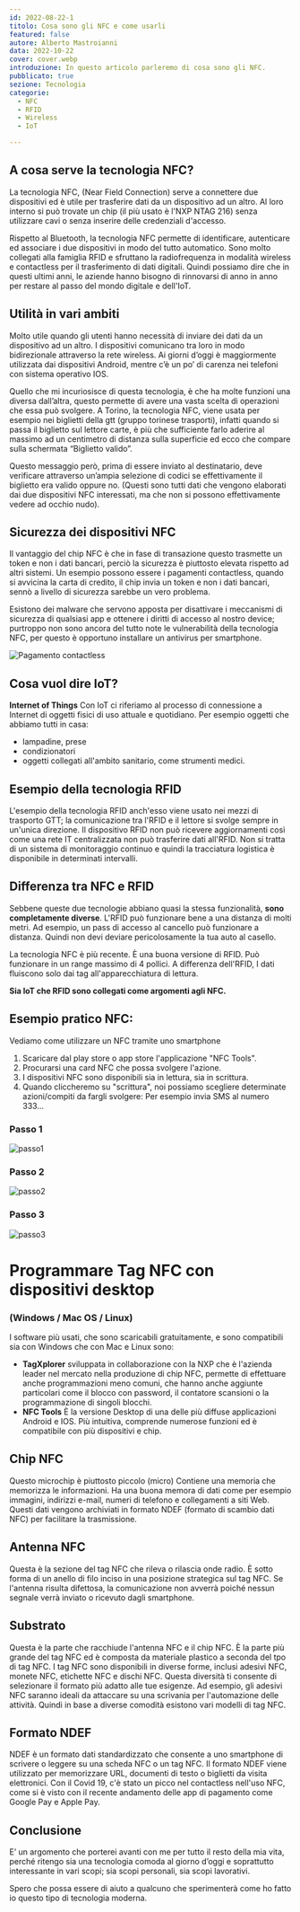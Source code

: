 ```yaml
---
id: 2022-08-22-1
titolo: Cosa sono gli NFC e come usarli
featured: false
autore: Alberto Mastroianni
data: 2022-10-22
cover: cover.webp
introduzione: In questo articolo parleremo di cosa sono gli NFC.
pubblicato: true
sezione: Tecnologia
categorie:
  - NFC
  - RFID
  - Wireless
  - IoT

---
```



## A cosa serve la tecnologia NFC?

La tecnologia NFC, (Near Field Connection) serve a connettere due dispositivi ed è utile per trasferire dati da un dispositivo ad un altro. Al loro interno si può trovate un chip (il più usato è l'NXP NTAG 216) senza utilizzare cavi o senza inserire delle credenziali d'accesso. 

Rispetto al Bluetooth, la tecnologia NFC permette di identificare, autenticare ed associare i due dispositivi in modo del tutto automatico.
Sono molto collegati alla famiglia RFID e sfruttano la radiofrequenza in modalità wireless e contactless per il trasferimento di dati digitali. 
Quindi possiamo dire che in questi ultimi anni, le aziende hanno bisogno di rinnovarsi di anno in anno per restare al passo del mondo digitale e dell'IoT.
 
 ## Utilità in vari ambiti
 Molto utile quando gli utenti hanno necessità di inviare dei dati da un dispositivo ad un altro. I dispositivi comunicano tra loro in modo bidirezionale attraverso la rete wireless.
 Ai giorni d’oggi è maggiormente utilizzata dai dispositivi Android, mentre c’è un po’ di carenza nei telefoni con sistema operativo IOS.
 
 Quello che mi incuriosisce di questa tecnologia, è che ha molte funzioni una diversa dall’altra, questo permette di avere una vasta scelta di operazioni che essa può svolgere. 
 A Torino, la tecnologia NFC, viene usata per esempio nei biglietti della gtt (gruppo torinese trasporti), infatti quando si passa il biglietto sul lettore carte, è più che sufficiente farlo aderire al massimo ad un centimetro di distanza sulla superficie ed ecco che compare sulla schermata “Biglietto valido”. 
 
 Questo messaggio però, prima di essere inviato al destinatario, deve verificare attraverso un’ampia selezione di codici se effettivamente il biglietto era valido oppure no. (Questi sono tutti dati che vengono elaborati dai due dispositivi NFC interessati, ma che non si possono effettivamente vedere ad occhio nudo).

 ## Sicurezza dei dispositivi NFC
 Il vantaggio del chip NFC è che in fase di transazione questo trasmette un token e non i dati bancari, perciò la sicurezza è piuttosto elevata rispetto ad altri sistemi.
 Un esempio possono essere i pagamenti contactless, quando si avvicina la carta di credito, il chip invia un token e non i dati bancari, sennò a livello di sicurezza sarebbe un vero problema.

 Esistono dei malware che servono apposta per disattivare i meccanismi di sicurezza di qualsiasi app e ottenere i diritti di accesso al nostro device; purtroppo non sono ancora del tutto note le vulnerabilità della tecnologia NFC, per questo è opportuno installare un antivirus per smartphone.

 ![Pagamento contactless](/img/posts/cosa-sono-gli-nfc-e-come-usarli/contactless.webp)


## Cosa vuol dire IoT?
**Internet of Things**
Con IoT ci riferiamo al processo di connessione a Internet di oggetti fisici di uso attuale e quotidiano. 
Per esempio oggetti che abbiamo tutti in casa: 
- lampadine, prese
- condizionatori
- oggetti collegati all'ambito sanitario, come strumenti medici. 

## Esempio della tecnologia RFID
 L'esempio della tecnologia RFID anch'esso viene usato nei mezzi di trasporto GTT;
 la comunicazione tra l'RFID e il lettore si svolge sempre in un'unica direzione. Il dispositivo RFID non può ricevere aggiornamenti così come una rete IT centralizzata non può trasferire dati all'RFID. Non si tratta di un sistema di monitoraggio continuo e quindi la tracciatura logistica è disponibile in determinati intervalli.


## Differenza tra NFC e RFID
Sebbene queste due tecnologie abbiano quasi la stessa funzionalità, **sono completamente diverse**.
L'RFID può funzionare bene a una distanza di molti metri. Ad esempio, un pass di accesso al cancello può funzionare a distanza. Quindi non devi deviare pericolosamente la tua auto al casello.

La tecnologia NFC è più recente. È una buona versione di RFID. Può funzionare in un range  massimo di 4 pollici. A differenza dell'RFID, I dati fluiscono solo dai tag all'apparecchiatura di lettura.

**Sia IoT che RFID sono collegati come argomenti agli NFC.**



## Esempio pratico NFC:

Vediamo come utilizzare un NFC tramite uno smartphone

1. Scaricare dal play store o app store l'applicazione "NFC Tools". 
2. Procurarsi una card NFC che possa svolgere l'azione.
3. I dispositivi NFC sono disponibili sia in lettura, sia in scrittura. 
4. Quando cliccheremo su "scrittura", noi possiamo scegliere determinate azioni/compiti da fargli svolgere: Per esempio invia SMS al numero 333...


### Passo 1

![passo1](/img/posts/cosa-sono-gli-nfc-e-come-usarli/passo1.webp)

### Passo 2 

![passo2](/img/posts/cosa-sono-gli-nfc-e-come-usarli/passo2.webp)

### Passo 3

![passo3](/img/posts/cosa-sono-gli-nfc-e-come-usarli/passo3.webp)


# Programmare Tag NFC con dispositivi desktop
###      (Windows / Mac OS / Linux)

I software più usati, che sono scaricabili gratuitamente, e sono compatibili sia con Windows che con Mac e Linux sono: 

- **TagXplorer**
sviluppata in collaborazione con la NXP che è l'azienda leader nel mercato nella produzione di chip NFC, permette di effettuare anche programmazioni meno comuni, che hanno anche aggiunte particolari come il blocco con password, il contatore scansioni o la programmazione di singoli blocchi.
- **NFC Tools**
È la versione Desktop di una delle più diffuse applicazioni Android e IOS. Più intuitiva, comprende numerose funzioni ed è compatibile con più dispositivi e chip.

## Chip NFC  
Questo microchip è piuttosto piccolo (micro)  Contiene una memoria che memorizza le informazioni. 
Ha una buona memora di dati come per esempio immagini, indirizzi e-mail, numeri di telefono e collegamenti a siti Web. Questi dati vengono archiviati in formato NDEF (formato di scambio dati NFC) per facilitare la trasmissione.
## Antenna NFC
 Questa è la sezione del tag NFC che rileva o rilascia onde radio. È sotto forma di un anello di filo inciso in una posizione strategica sul tag NFC. 
 Se l'antenna risulta difettosa, la comunicazione non avverrà poiché nessun segnale verrà inviato o ricevuto dagli smartphone.
## Substrato
Questa è la parte che racchiude l'antenna NFC e il chip NFC. È la parte più grande del tag NFC ed è composta da  materiale plastico a seconda del tpo di tag NFC.
I tag NFC sono disponibili in diverse forme, inclusi adesivi NFC, monete NFC, etichette NFC e dischi NFC. 
Questa diversità ti consente di selezionare il formato più adatto alle tue esigenze. Ad esempio, gli adesivi NFC saranno ideali da attaccare su una scrivania per l'automazione delle attività.
Quindi in base a diverse comodità esistono vari modelli di tag NFC.

## Formato NDEF 
NDEF è un formato dati standardizzato che consente a uno smartphone di scrivere o leggere su una scheda NFC o un tag NFC. Il formato NDEF viene utilizzato per memorizzare URL, documenti di testo o biglietti da visita elettronici.
Con il Covid 19, c'è stato un picco nel contactless nell'uso NFC, come si è visto con il recente andamento delle app di pagamento come Google Pay e Apple Pay.

## Conclusione
E’ un argomento che porterei avanti con me per tutto il resto della mia vita, perché ritengo sia una tecnologia comoda al giorno d’oggi e soprattutto interessante in vari scopi; sia scopi personali, sia scopi lavorativi. 


Spero che possa essere di aiuto a qualcuno che sperimenterà come ho fatto io questo tipo di tecnologia moderna.